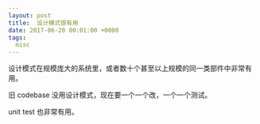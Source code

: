 ```yaml
---
layout: post
title:  设计模式很有用
date: 2017-06-20 00:01:00 +0000
tags:
  misc
---
```


设计模式在规模庞大的系统里，或者数十个甚至以上规模的同一类部件中非常有用。

旧 codebase 没用设计模式，现在要一个一个改，一个一个测试。

unit test 也非常有用。
